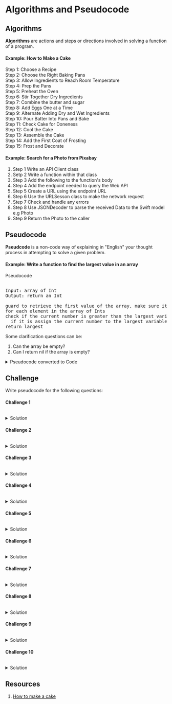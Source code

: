 # Algorithms and Pseudocode

## Algorithms 

**Algorithms** are actions and steps or directions involved in solving a function of a program. 

#### Example: How to Make a Cake  

Step 1: Choose a Recipe  
Step 2: Choose the Right Baking Pans  
Step 3: Allow Ingredients to Reach Room Temperature  
Step 4: Prep the Pans  
Step 5: Preheat the Oven  
Step 6: Stir Together Dry Ingredients  
Step 7: Combine the butter and sugar  
Step 8: Add Eggs One at a Time  
Step 9: Alternate Adding Dry and Wet Ingredients  
Step 10: Pour Batter Into Pans and Bake  
Step 11: Check Cake for Doneness  
Step 12: Cool the Cake  
Step 13: Assemble the Cake  
Step 14: Add the First Coat of Frosting  
Step 15: Frost and Decorate  


#### Example: Search for a Photo from Pixabay 

1. Step 1 Write an API Client class 
2. Setp 2 Write a function within that class
3. Step 3 Add the following to the function's body
4. Step 4 Add the endpoint needed to query the Web API 
5. Step 5 Create a URL using the endpoint URL 
6. Step 6 Use the URLSesson class to make the network request 
7. Step 7 Check and handle any errors  
8. Step 8 Use JSONDecoder to parse the received Data to the Swift model e.g Photo 
9. Step 9 Return the Photo to the caller


## Pseudocode

**Pseudcode** is a non-code way of explaining in "English" your thought process in attempting to solve a given problem. 

#### Example: Write a function to find the largest value in an array 

Pseudocode

<pre> 
Input: array of Int
Output: return an Int

guard to retrieve the first value of the array, make sure it's mutable and define it as largest 
for each element in the array of Ints 
check if the current number is greater than the largest variable
  if it is assign the current number to the largest variable
return largest
</pre> 

Some clarification questions can be:
1. Can the array be empty? 
2. Can I return nil if the array is empty?

<details>
  <summary>Pseudocode converted to Code</summary>
  
```swift 
func findLargest(_ arr: [Int]) -> Int? {
  guard var largest = arr.first else {
    return nil
  }
  for currentNum in arr {
    if currentNum > largest {
      largest = currentNum
    }
  }
  return largest
}
```
  
</details> 

## Challenge

Write pseudocode for the following questions: 


#### Challenge 1 

```swift 
```

<details> 
  <summary>Solution</summary> 
  

  
</details> 


#### Challenge 2

```swift 
```

<details> 
  <summary>Solution</summary> 
  

  
</details> 


#### Challenge 3

```swift 
```

<details> 
  <summary>Solution</summary> 
  

  
</details> 


#### Challenge 4

```swift 
```

<details> 
  <summary>Solution</summary> 
  

  
</details> 


#### Challenge 5

```swift 
```

<details> 
  <summary>Solution</summary> 
  

  
</details> 


#### Challenge 6 

```swift 
```

<details> 
  <summary>Solution</summary> 
  

  
</details> 


#### Challenge 7

```swift 
```

<details> 
  <summary>Solution</summary> 
  

  
</details> 


#### Challenge 8

```swift 
```

<details> 
  <summary>Solution</summary> 
  

  
</details> 


#### Challenge 9

```swift 
```

<details> 
  <summary>Solution</summary> 
  

  
</details> 


#### Challenge 10

```swift 
```

<details> 
  <summary>Solution</summary> 
  

  
</details> 


## Resources 

1. [How to make a cake](https://www.bhg.com/recipes/how-to/bake/how-to-make-a-cake/)
